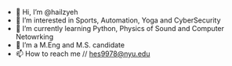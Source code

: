 - 👋 Hi, I’m @hailzyeh
- 👀 I’m interested in Sports, Automation, Yoga and CyberSecurity
- 🌱 I’m currently learning Python, Physics of Sound and Computer Netowrking 
- 💞️ I’m a M.Eng and M.S. candidate 
- 📫 How to reach me // hes9978@nyu.edu

<!---
hailzyeh/hailzyeh is a ✨ special ✨ repository because its `README.md` (this file) appears on your GitHub profile.
You can click the Preview link to take a look at your changes.
--->
